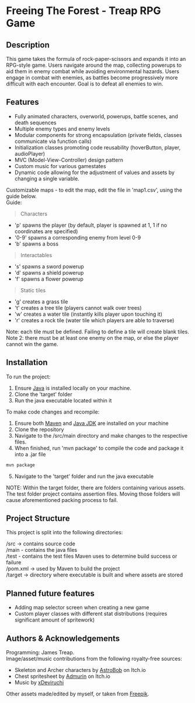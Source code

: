 # Freeing The Forest - Treap RPG Game
## Description
This game takes the formula of rock-paper-scissors and expands it into an RPG-style game. Users navigate around the map, collecting powerups to aid them in enemy combat while avoiding environmental hazards. Users engage in combat with enemies, as battles become progressively more difficult with each encounter. Goal is to defeat all enemies to win.

## Features
* Fully animated characters, overworld, powerups, battle scenes, and death sequences
* Multiple enemy types and enemy levels
* Modular components for strong encapsulation (private fields, classes communicate via function calls)
* Initialization classes promoting code reusability (hoverButton, player, audioPlayer)
* MVC (Model-View-Controller) design pattern
* Custom music for various gamestates
* Dynamic code allowing for the adjustment of values and assets by changing a single variable.

Customizable maps - to edit the map, edit the file in 'map1.csv', using the guide below.<br>
Guide:
> Characters
* 'p' spawns the player (by default, player is spawned at 1, 1 if no coordinates are specified)
* '0-9' spawns a corresponding enemy from level 0-9
* 'b' spawns a boss

> Interactables
* 's' spawns a sword powerup
* 'd' spawns a shield powerup
* 'f' spawns a flower powerup

> Static tiles
* 'g' creates a grass tile 
* 't' creates a tree tile (players cannot walk over trees)
* 'w' creates a water tile (instantly kills player upon touching it)
* 'r' creates a rock tile (water tile which players are able to traverse)

Note: each tile must be defined. Failing to define a tile will create blank tiles.<br>
Note 2: there must be at least one enemy on the map, or else the player cannot win the game.

## Installation
To run the project:

1. Ensure [Java](https://www.oracle.com/ca-en/java/technologies/downloads/) is installed locally on your machine.
2. Clone the 'target' folder
3. Run the java executable located within it

To make code changes and recompile:

1. Ensure both [Maven](https://maven.apache.org/download.cgi) and [Java JDK](https://www.oracle.com/ca-en/java/technologies/downloads/) are installed on your machine
2. Clone the repository
3. Navigate to the /src/main directory and make changes to the respective files.
4. When finished, run 'mvn package' to compile the code and package it into a .jar file
```bash
mvn package
```
5. Navigate to the 'target' folder and run the java executable

NOTE: Within the target folder, there are folders containing various assets. The test folder project contains assertion files. Moving those folders will cause aforementioned packing process to fail.

## Project Structure
This project is split into the following directories:

/src -> contains source code<br>
    /main - contains the java files<br>
    /test - contains the test files Maven uses to determine build success or failure<br>
/pom.xml -> used by Maven to build the project<br>
/target -> directory where executable is built and where assets are stored

## Planned future features
* Adding map selector screen when creating a new game
* Custom player classes with different stat distributions (requires significant amount of spritework)

## Authors & Acknowledgements
Programming: James Treap.<br>
Image/asset/music contributions from the following royalty-free sources:
* Skeleton and Archer characters by [AstroBob](https://astrobob.itch.io/) on Itch.io
* Chest spritesheet by [Admurin](https://admurin.itch.io/free-chest-animations) on Itch.io
* Music by [xDeviruchi](https://youtu.be/5bn3Jmvep1k)

Other assets made/edited by myself, or taken from [Freepik](https://www.freepik.com/).
